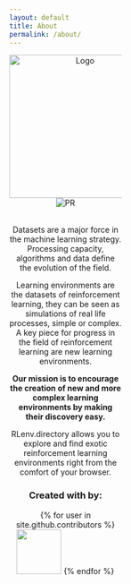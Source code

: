 ```yaml
---
layout: default
title: About
permalink: /about/
---
```


<div class="center">
<div style="width: 40%;">
<div style="text-align: center;">
  <img src="https://rlenv.directory/assets/images/logo.png" alt="Logo" width="256px" >
  <br>
  <img src="https://img.shields.io/badge/PRs-welcome-brightgreen.svg?style=flat-square" alt="PR">
  <br>
  <br>
<p>

Datasets are a major force in the machine learning strategy. Processing capacity, algorithms and data define the evolution of the field.
</p>

<p>

Learning environments are the datasets of reinforcement learning, they can be seen as simulations of real life processes, simple or complex. A key piece for progress in the field of reinforcement learning are new learning environments. 

</p>

<p style="font-weight: bold;">
Our mission is to encourage the creation of new and more complex learning environments by making their discovery easy.

</p>

<p >
  RLenv.directory allows you to explore and find exotic reinforcement learning environments right from the comfort of your browser. 
</p>

<h3>
Created with <i class="fas fa-heart"></i> by:
</h3>

<div class="github-icons">
{% for user in site.github.contributors %}
<a href="{{user.html_url}}"><img class="github-icon" src="{{user.avatar_url}}" width="80px"></a>
{% endfor %}
</div>

</div>

</div>
</div>
